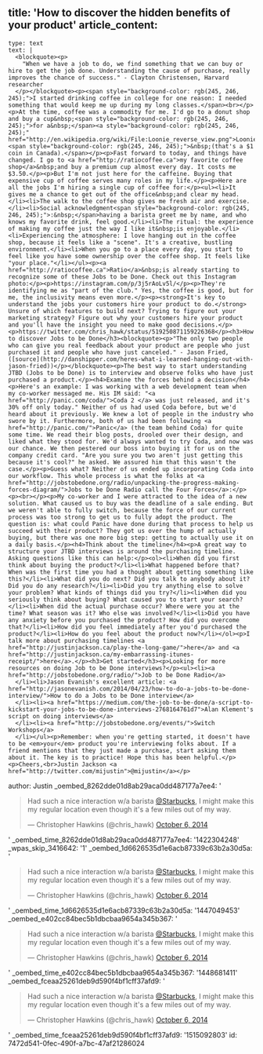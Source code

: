 title: 'How to discover the hidden benefits of your product'
article_content:
  -
    type: text
    text: |
      <blockquote><p>
        "When we have a job to do, we find something that we can buy or hire to get the job done. Understanding the cause of purchase, really improves the chance of success." - Clayton Christensen, Harvard researcher
      </p></blockquote><p><span style="background-color: rgb(245, 246, 245);">I started drinking coffee in college for one reason: I needed something that would keep me up during my long classes.</span><br></p><p>At the time, coffee was a commodity for me. I'd go to a donut shop and buy a cup&nbsp;<span style="background-color: rgb(245, 246, 245);">for a&nbsp;</span><a style="background-color: rgb(245, 246, 245);" href="http://en.wikipedia.org/wiki/File:Loonie_reverse_view.png">Loonie</a><span style="background-color: rgb(245, 246, 245);">&nbsp;(that's a $1 coin in Canada).</span></p><p>Fast forward to today, and things have changed. I go to <a href="http://ratiocoffee.ca">my favorite coffee shop</a>&nbsp;and buy a premium cup almost every day. It costs me $3.50.</p><p>But I'm not just here for the caffeine. Buying that expensive cup of coffee serves many roles in my life.</p><p>Here are all the jobs I'm hiring a single cup of coffee for:</p><ul><li>It gives me a chance to get out of the office&nbsp;and clear my head.</li><li>The walk to the coffee shop gives me fresh air and exercise.</li><li>Social acknowledgment<span style="background-color: rgb(245, 246, 245);">:&nbsp;</span>having a barista greet me by name, and who knows my favorite drink, feel good.</li><li>The ritual: the experience of making my coffee just the way I like it&nbsp;is enjoyable.</li><li>Experiencing the atmosphere: I love hanging out in the coffee shop, because it feels like a "scene". It's a creative, bustling environment.</li><li>When you go to a place every day, you start to feel like you have some ownership over the coffee shop. It feels like "your place."</li></ul><p><a href="http://ratiocoffee.ca">Ratio</a>&nbsp;is already starting to recognize some of these Jobs to be Done. Check out this Instagram photo:</p><p>https://instagram.com/p/3j5rAoLv5l/</p><p>They're identifying me as "part of the club." Yes, the coffee is good, but for me, the inclusivity means even more.</p><p><strong>It's key to understand the jobs your customers hire your product to do.</strong> Unsure of which features to build next? Trying to figure out your marketing strategy? Figure out why your customers hire your product and you'll have the insight you need to make good decisions.</p><p>https://twitter.com/chris_hawk/status/519250871159226368</p><h3>How to discover Jobs to be Done</h3><blockquote><p>"The only two people who can give you real feedback about your product are people who just purchased it and people who have just canceled." - Jason Fried, ([source](http://danshipper.com/heres-what-i-learned-hanging-out-with-jason-fried))</p></blockquote><p>The best way to start understanding JTBD (Jobs to be Done) is to interview and observe folks who have just purchased a product.</p><h4>Examine the forces behind a decision</h4><p>Here's an example: I was working with a web development team when my co-worker messaged me. His IM said: "<a href="http://panic.com/coda/">Coda 2 </a> was just released, and it's 30% off only today." Neither of us had used Coda before, but we'd heard about it previously. We knew a lot of people in the industry who swore by it. Furthermore, both of us had been following <a href="http://panic.com/">Panic</a> (the team behind Coda) for quite some time. We read their blog posts, drooled over their design, and liked what they stood for. We'd always wanted to try Coda, and now was our chance. We then pestered our boss into buying it for us on the company credit card. "Are you sure you two aren't just getting this because it's cool?" he asked. We assured him that this wasn't the case.</p><p>Guess what? Neither of us ended up incorporating Coda into our workflow. This whole process is what the folks at <a href="http://jobstobedone.org/radio/unpacking-the-progress-making-forces-diagram/">Jobs to be Done Radio call the Four Forces</a>:</p><p><br></p><p>My co-worker and I were attracted to the idea of a new solution. What caused us to buy was the deadline of a sale ending. But we weren't able to fully switch, because the force of our current process was too strong to get us to fully adopt the product. The question is: what could Panic have done during that process to help us succeed with their product? They got us over the hump of actually buying, but there was one more big step: getting to actually use it on a daily basis.</p><h4>Think about the timeline</h4><p>A great way to structure your JTBD interviews is around the purchasing timeline. Asking questions like this can help:</p><ol><li>When did you first think about buying the product?</li><li>What happened before that? When was the first time you had a thought about getting something like this?</li><li>What did you do next? Did you talk to anybody about it? Did you do any research?</li><li>Did you try anything else to solve your problem? What kinds of things did you try?</li><li>When did you seriously think about buying? What caused you to start your search?</li><li>When did the actual purchase occur? Where were you at the time? What season was it? Who else was involved?</li><li>Did you have any anxiety before you purchased the product? How did you overcome that?</li><li>How did you feel immediately after you'd purchased the product?</li><li>How do you feel about the product now?</li></ol><p>I talk more about purchasing timelines <a href="http://justinjackson.ca/play-the-long-game/">here</a> and <a href="http://justinjackson.ca/my-embarrassing-itunes-receipt/">here</a>.</p><h3>Get started</h3><p>Looking for more resources on doing Job to be Done interviews?</p><ul><li><a href="http://jobstobedone.org/radio/">Job to be Done Radio</a>
      </li><li>Jason Evanish's excellent article: <a href="http://jasonevanish.com/2014/04/23/how-to-do-a-jobs-to-be-done-interview/">How to do a Jobs to be Done interview</a>
      </li><li><a href="https://medium.com/the-job-to-be-done/a-script-to-kickstart-your-jobs-to-be-done-interviews-2768164761d7">Alan Klement's script on doing interviews</a>
      </li><li><a href="http://jobstobedone.org/events/">Switch Workshops</a>
      </li></ul><p>Remember: when you're getting started, it doesn't have to be <em>your</em> product you're interviewing folks about. If a friend mentions that they just made a purchase, start asking them about it. The key is to practice! Hope this has been helpful.</p><p>Cheers,<br>Justin Jackson <a href="http://twitter.com/mijustin">@mijustin</a></p>
author: Justin
_oembed_8262dde01d8ab29aca0dd487177a7ee4: '<blockquote class="twitter-tweet" width="550"><p>Had such a nice interaction w/a barista <a href="https://twitter.com/Starbucks">@Starbucks</a>, I might make this my regular location even though it&#39;s a few miles out of my way.</p>&mdash; Christopher Hawkins (@chris_hawk) <a href="https://twitter.com/chris_hawk/status/519250871159226368">October 6, 2014</a></blockquote><script async src="//platform.twitter.com/widgets.js" charset="utf-8"></script>'
_oembed_time_8262dde01d8ab29aca0dd487177a7ee4: '1422304248'
_wpas_skip_3416642: '1'
_oembed_1d6626535d1e6acb87339c63b2a30d5a: '<blockquote class="twitter-tweet" width="550"><p lang="en" dir="ltr">Had such a nice interaction w/a barista <a href="https://twitter.com/Starbucks">@Starbucks</a>, I might make this my regular location even though it&#39;s a few miles out of my way.</p>&mdash; Christopher Hawkins (@chris_hawk) <a href="https://twitter.com/chris_hawk/status/519250871159226368">October 6, 2014</a></blockquote><script async src="//platform.twitter.com/widgets.js" charset="utf-8"></script>'
_oembed_time_1d6626535d1e6acb87339c63b2a30d5a: '1447049453'
_oembed_e402cc84bec5b1dbcbaa9654a345b367: '<blockquote class="twitter-tweet" width="550"><p lang="en" dir="ltr">Had such a nice interaction w/a barista <a href="https://twitter.com/Starbucks">@Starbucks</a>, I might make this my regular location even though it&#39;s a few miles out of my way.</p>&mdash; Christopher Hawkins (@chris_hawk) <a href="https://twitter.com/chris_hawk/status/519250871159226368">October 6, 2014</a></blockquote><script async src="//platform.twitter.com/widgets.js" charset="utf-8"></script>'
_oembed_time_e402cc84bec5b1dbcbaa9654a345b367: '1448681411'
_oembed_fceaa25261deb9d590f4bf1cff37afd9: '<blockquote class="twitter-tweet" data-width="550" data-dnt="true"><p lang="en" dir="ltr">Had such a nice interaction w/a barista <a href="https://twitter.com/Starbucks?ref_src=twsrc%5Etfw">@Starbucks</a>, I might make this my regular location even though it&#39;s a few miles out of my way.</p>&mdash; Christopher Hawkins (@chris_hawk) <a href="https://twitter.com/chris_hawk/status/519250871159226368?ref_src=twsrc%5Etfw">October 6, 2014</a></blockquote><script async src="https://platform.twitter.com/widgets.js" charset="utf-8"></script>'
_oembed_time_fceaa25261deb9d590f4bf1cff37afd9: '1515092803'
id: 7472d541-0fec-490f-a7bc-47af21286024
